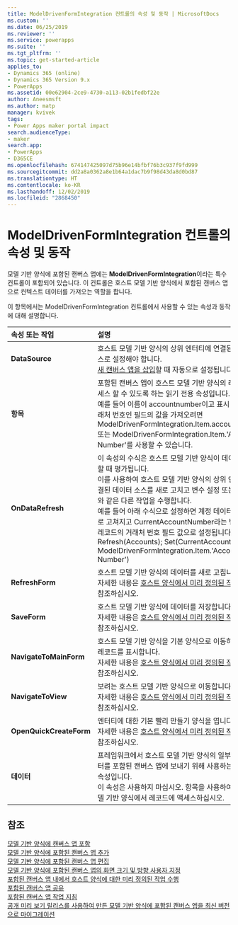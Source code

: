 ```yaml
---
title: ModelDrivenFormIntegration 컨트롤의 속성 및 동작 | MicrosoftDocs
ms.custom: ''
ms.date: 06/25/2019
ms.reviewer: ''
ms.service: powerapps
ms.suite: ''
ms.tgt_pltfrm: ''
ms.topic: get-started-article
applies_to:
- Dynamics 365 (online)
- Dynamics 365 Version 9.x
- PowerApps
ms.assetid: 00e62904-2ce9-4730-a113-02b1fedbf22e
author: Aneesmsft
ms.author: matp
manager: kvivek
tags:
- Power Apps maker portal impact
search.audienceType:
- maker
search.app:
- PowerApps
- D365CE
ms.openlocfilehash: 674147425097d75b96e14bfbf76b3c937f9fd999
ms.sourcegitcommit: dd2a8a0362a8e1b64a1dac7b9f98d43da8d0bd87
ms.translationtype: HT
ms.contentlocale: ko-KR
ms.lasthandoff: 12/02/2019
ms.locfileid: "2868450"
---
```

# <a name="modeldrivenformintegration-control-properties-and-actions"></a>ModelDrivenFormIntegration 컨트롤의 속성 및 동작
모델 기반 양식에 포함된 캔버스 앱에는 **ModelDrivenFormIntegration**이라는 특수 컨트롤이 포함되어 있습니다. 이 컨트롤은 호스트 모델 기반 양식에서 포함된 캔버스 앱으로 컨텍스트 데이터를 가져오는 역할을 합니다.  

이 항목에서는 ModelDrivenFormIntegration 컨트롤에서 사용할 수 있는 속성과 동작에 대해 설명합니다.

| 속성 또는 작업 | 설명 |
|:--------------|:-------------------------|
|**DataSource** | 호스트 모델 기반 양식의 상위 엔터티에 연결된 데이터 소스로 설정해야 합니다. <br />[새 캔버스 앱을 삽입](embedded-canvas-app-add-classic-designer.md)할 때 자동으로 설정됩니다. |
|**항목** | 포함된 캔버스 앱이 호스트 모델 기반 양식의 레코드에 액세스 할 수 있도록 하는 읽기 전용 속성입니다. <br />예를 들어 이름이 accountnumber이고 표시 이름이 거래처 번호인 필드의 값을 가져오려면 ModelDrivenFormIntegration.Item.accountnumber 또는 ModelDrivenFormIntegration.Item.'Account Number'를 사용할 수 있습니다. |
|**OnDataRefresh** | 이 속성의 수식은 호스트 모델 기반 양식이 데이터를 저장할 때 평가됩니다. <br />이를 사용하여 호스트 모델 기반 양식의 상위 엔터티에 연결된 데이터 소스를 새로 고치고 변수 설정 또는 업데이트와 같은 다른 작업을 수행합니다. <br /> 예를 들어 아래 수식으로 설정하면 계정 데이터 소스가 새로 고쳐지고 CurrentAccountNumber라는 변수가 현재 레코드의 거래처 번호 필드 값으로 설정됩니다. <br /> Refresh(Accounts); Set(CurrentAccountNumber, ModelDrivenFormIntegration.Item.'Account Number') |
|**RefreshForm** | 호스트 모델 기반 양식의 데이터를 새로 고칩니다. <br />자세한 내용은 [호스트 양식에서 미리 정의된 작업 수행](embedded-canvas-app-actions.md#refreshformshowprompt)을 참조하십시오. |
|**SaveForm** | 호스트 모델 기반 양식에 데이터를 저장합니다. <br />자세한 내용은 [호스트 양식에서 미리 정의된 작업 수행](embedded-canvas-app-actions.md#saveform)을 참조하십시오.  |
|**NavigateToMainForm** | 호스트 모델 기반 양식을 기본 양식으로 이동하고 지정된 레코드를 표시합니다. <br />자세한 내용은 [호스트 양식에서 미리 정의된 작업 수행](embedded-canvas-app-actions.md#navigatetomainformentityname-mainformname-recordid)을 참조하십시오. |
|**NavigateToView** | 보려는 호스트 모델 기반 양식으로 이동합니다. <br />자세한 내용은 [호스트 양식에서 미리 정의된 작업 수행](embedded-canvas-app-actions.md#navigatetoviewentityname-viewname)을 참조하십시오.  |
|**OpenQuickCreateForm** | 엔터티에 대한 기본 빨리 만들기 양식을 엽니다.  <br />자세한 내용은 [호스트 양식에서 미리 정의된 작업 수행](embedded-canvas-app-actions.md#openquickcreateformentityname)을 참조하십시오.  |
|**데이터** | 프레임워크에서 호스트 모델 기반 양식의 일부 핵심 데이터를 포함된 캔버스 앱에 보내기 위해 사용하는 읽기 전용 속성입니다.  <br /> 이 속성은 사용하지 마십시오. 항목을 사용하여 호스트 모델 기반 양식에서 레코드에 액세스하십시오.  |

## <a name="see-also"></a>참조
[모델 기반 양식에 캔버스 앱 포함](embed-canvas-app-in-form.md) <br />
[모델 기반 양식에 포함된 캔버스 앱 추가](embedded-canvas-app-add-classic-designer.md) <br />
[모델 기반 양식에 포함된 캔버스 앱 편집](embedded-canvas-app-edit-classic-designer.md) <br />
[모델 기반 양식에 포함된 캔버스 앱의 화면 크기 및 방향 사용자 지정](embedded-canvas-app-customize-screen.md) <br />
[포함된 캔버스 앱 내에서 호스트 양식에 대한 미리 정의된 작업 수행](embedded-canvas-app-actions.md) <br />
[포함된 캔버스 앱 공유](share-embedded-canvas-app.md) <br />
[포함된 캔버스 앱 작업 지침](embedded-canvas-app-guidelines.md) <br />
[공개 미리 보기 릴리스를 사용하여 만든 모델 기반 양식에 포함된 캔버스 엡을 최신 버전으로 마이그레이션](embedded-canvas-app-migrate-from-preview.md) <br />

